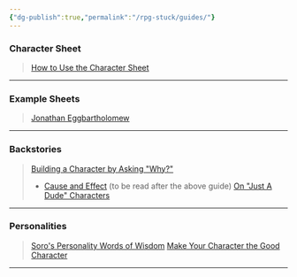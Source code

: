 ```yaml
---
{"dg-publish":true,"permalink":"/rpg-stuck/guides/"}
---
```



### Character Sheet
> [How to Use the Character Sheet](https://docs.google.com/document/d/1UsiS62ymVuz7gsqUtAgTZlb1JJOXTGYr_K6AkTgdgD8/edit)
---
### Example Sheets
> [Jonathan Eggbartholomew](https://docs.google.com/spreadsheets/d/1PtLlIeQ1V-K3rtS9wOAeZjyjGTKxuik4ewiCjG2EuVM/)
---
### Backstories
> [Building a Character by Asking "Why?"](https://docs.google.com/document/d/1ojL7UQpnYkn7RdrxRud-IK-02VNGPB4903wnLhfkX6U/edit#)
> - [Cause and Effect](https://docs.google.com/document/d/1A_3wMUcOqSABInPd_4xU0H1FniuBB6Zvi7W1xpGcKjE/edit) (to be read after the above guide)
> [On "Just A Dude" Characters](https://docs.google.com/document/d/1Fim8XWD3HIs9L-_7QH6lozDAqiy975rgUPp6sULC6y8/edit)
---
### Personalities
> [Soro's Personality Words of Wisdom](https://docs.google.com/document/d/13zhNFimZsF_k3ribYRHvLf7leNsD5cMWrg9vNm0e46I/edit?usp=sharing)
> [Make Your Character the Good Character](https://www.reddit.com/r/RPGStuck/comments/dnlknn/make_your_character_the_good_character/)
---